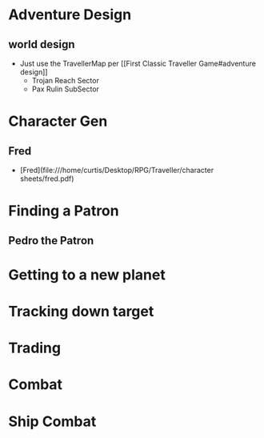 # Adventure Design
## world design
* Just use the TravellerMap per [[First Classic Traveller Game#adventure design]] 
	* Trojan Reach Sector
	* Pax Rulin SubSector
# Character Gen
## Fred
* [Fred](file:///home/curtis/Desktop/RPG/Traveller/character sheets/fred.pdf)
# Finding a Patron
## Pedro the Patron

# Getting to a new planet

# Tracking down target

# Trading

# Combat

# Ship Combat
